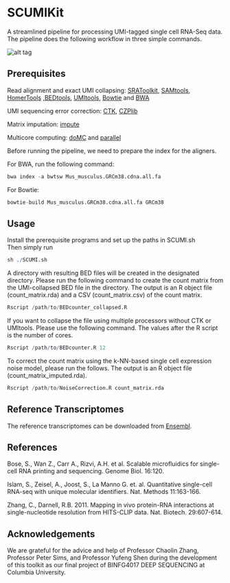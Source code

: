 # SCUMIKit
A streamlined pipeline for processing UMI-tagged single cell RNA-Seq data. The pipeline does the following workflow in three simple commands.

![alt tag](https://raw.githubusercontent.com/th86/SCUMIKit/master/doc/SCUMIpipeline.png)

## Prerequisites
Read alignment and exact UMI collapsing: [SRAToolkit](https://github.com/ncbi/sra-tools), [SAMtools](http://samtools.sourceforge.net/), [HomerTools](http://homer.salk.edu/homer/ngs/homerTools.html) ,[BEDtools](http://bedtools.readthedocs.org/en/latest/), [UMItools](https://github.com/brwnj/umitools/), [Bowtie](http://bowtie-bio.sourceforge.net/index.shtml) and [BWA](http://bio-bwa.sourceforge.net/)

UMI sequencing error correction: [CTK](http://zhanglab.c2b2.columbia.edu/index.php/CTK_Documentation), [CZPlib](http://sourceforge.net/projects/czplib/)

Matrix imputation: [impute](www.bioconductor.org/packages/release/bioc/html/impute.html)

Multicore computing: [doMC](https://cran.r-project.org/web/packages/doMC/index.html) and [parallel](https://stat.ethz.ch/R-manual/R-devel/library/parallel/html/00Index.html)


Before running the pipeline, we need to prepare the index for the aligners.

For BWA, run the following command:
```r
bwa index -a bwtsw Mus_musculus.GRCm38.cdna.all.fa
```

For Bowtie:
```r
bowtie-build Mus_musculus.GRCm38.cdna.all.fa GRCm38
```

## Usage

Install the prerequisite programs and set up the paths in SCUMI.sh  
Then simply run 

```r
sh ./SCUMI.sh
```

A directory with resulting BED files will be created in the designated directory. Please run the following command to create the count matrix from the UMI-collapsed BED file in the directory. The output is an R object file (count_matrix.rda) and a CSV (count_matrix.csv) of the count matrix.

```r
Rscript /path/to/BEDcounter_collapsed.R
```

If you want to collapse the file using multiple processors without CTK or UMItools. Please use the following command. The values after the R script is the number of cores.

```r
Rscript /path/to/BEDcounter.R 12
```

To correct the count matrix using the k-NN-based single cell expression noise model, please run the follows. The output is an R object file (count_matrix_imputed.rda).

```r
Rscript /path/to/NoiseCorrection.R count_matrix.rda
```

## Reference Transcriptomes

The reference transcriptomes can be downloaded from [Ensembl](http://www.ensembl.org/info/data/ftp/index.html).

## References

Bose, S., Wan Z., Carr A., Rizvi, A.H. et al. Scalable microfluidics for single-cell RNA printing and sequencing. Genome Biol. 16:120.

Islam, S., Zeisel, A., Joost, S., La Manno G. et. al. Quantitative single-cell RNA-seq with unique molecular identifiers. Nat. Methods 11:163-166.

Zhang, C., Darnell, R.B. 2011. Mapping in vivo protein-RNA interactions at single-nucleotide resolution from HITS-CLIP data. Nat. Biotech. 29:607-614. 

## Acknowledgements

We are grateful for the advice and help of Professor Chaolin Zhang, Professor Peter Sims, and Professor Yufeng Shen during the development of this toolkit as our final project of BINFG4017 DEEP SEQUENCING at Columbia University.